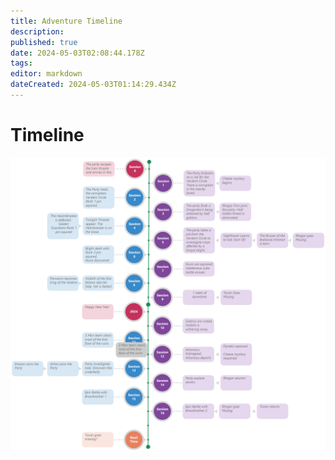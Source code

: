 ```yaml
---
title: Adventure Timeline
description: 
published: true
date: 2024-05-03T02:08:44.178Z
tags: 
editor: markdown
dateCreated: 2024-05-03T01:14:29.434Z
---
```


# Timeline
![drawing_(1).png](/drawing_(1).png)

